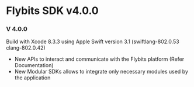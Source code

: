 # Flybits SDK v4.0.0 #

### V 4.0.0 ###
Build with Xcode 8.3.3 using Apple Swift version 3.1 (swiftlang-802.0.53 clang-802.0.42)

- New APIs to interact and communicate with the Flybits platform (Refer Documentation)
- New Modular SDKs allows to integrate only necessary modules used by the application

 
